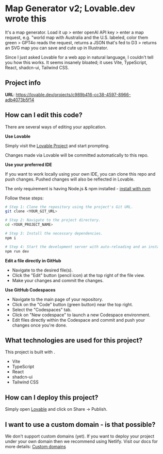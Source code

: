 # Map Generator v2; Lovable.dev wrote this

It's a map generator. Load it up > enter openAI API key > enter a map request, e.g. "world map with Australia and the U.S. labeled, color them green > GPT4o reads the request, returns a JSON that's fed to D3 > returns an SVG map you can save and cute up in Illustrator.

Since I just asked Lovable for a web app in natural language, I couldn't tell you how this works. It seems insanely bloated; it uses Vite, TypeScript, React, shadcn-ui, Tailwind CSS.

## Project info

**URL**: https://lovable.dev/projects/c989b416-cc38-4597-8966-adb4073b5f14

## How can I edit this code?

There are several ways of editing your application.

**Use Lovable**

Simply visit the [Lovable Project](https://lovable.dev/projects/c989b416-cc38-4597-8966-adb4073b5f14) and start prompting.

Changes made via Lovable will be committed automatically to this repo.

**Use your preferred IDE**

If you want to work locally using your own IDE, you can clone this repo and push changes. Pushed changes will also be reflected in Lovable.

The only requirement is having Node.js & npm installed - [install with nvm](https://github.com/nvm-sh/nvm#installing-and-updating)

Follow these steps:

```sh
# Step 1: Clone the repository using the project's Git URL.
git clone <YOUR_GIT_URL>

# Step 2: Navigate to the project directory.
cd <YOUR_PROJECT_NAME>

# Step 3: Install the necessary dependencies.
npm i

# Step 4: Start the development server with auto-reloading and an instant preview.
npm run dev
```

**Edit a file directly in GitHub**

- Navigate to the desired file(s).
- Click the "Edit" button (pencil icon) at the top right of the file view.
- Make your changes and commit the changes.

**Use GitHub Codespaces**

- Navigate to the main page of your repository.
- Click on the "Code" button (green button) near the top right.
- Select the "Codespaces" tab.
- Click on "New codespace" to launch a new Codespace environment.
- Edit files directly within the Codespace and commit and push your changes once you're done.

## What technologies are used for this project?

This project is built with .

- Vite
- TypeScript
- React
- shadcn-ui
- Tailwind CSS

## How can I deploy this project?

Simply open [Lovable](https://lovable.dev/projects/c989b416-cc38-4597-8966-adb4073b5f14) and click on Share -> Publish.

## I want to use a custom domain - is that possible?

We don't support custom domains (yet). If you want to deploy your project under your own domain then we recommend using Netlify. Visit our docs for more details: [Custom domains](https://docs.lovable.dev/tips-tricks/custom-domain/)
